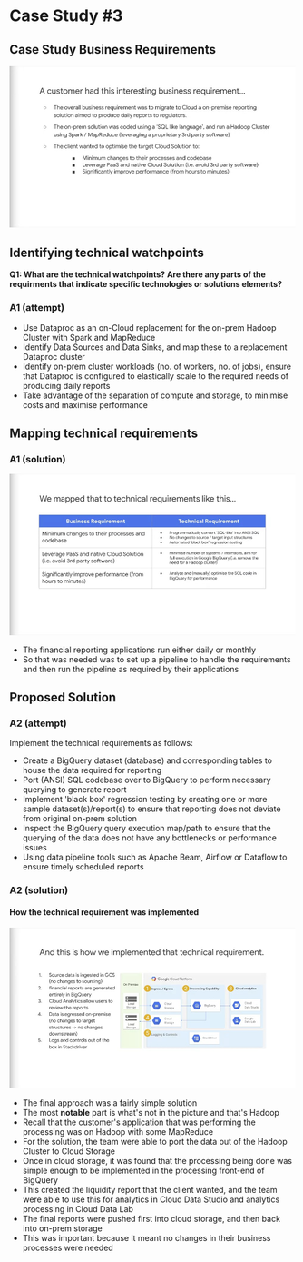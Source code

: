 # Case Study #3

## Case Study Business Requirements

![case-study-3-business-reqs](./imgs/case-study-3-business-reqs.jpg)

## Identifying technical watchpoints

**Q1: What are the technical watchpoints? Are there any parts of the requirments that indicate specific technologies or solutions elements?**

### A1 (attempt)

- Use Dataproc as an on-Cloud replacement for the on-prem Hadoop Cluster with Spark and MapReduce
- Identify Data Sources and Data Sinks, and map these to a replacement Dataproc cluster
- Identify on-prem cluster workloads (no. of workers, no. of jobs), ensure that Dataproc is configured to elastically scale to the required needs of producing daily reports
- Take advantage of the separation of compute and storage, to minimise costs and maximise performance

## Mapping technical requirements

### A1 (solution)

![case-study-3-soln](./imgs/case-study-3-soln.png)

- The financial reporting applications run either daily or monthly
- So that was needed was to set up a pipeline to handle the requirements and then run the pipeline as required by their applications

## Proposed Solution

### A2 (attempt)

Implement the technical requirements as follows:

- Create a BigQuery dataset (database) and corresponding tables to house the data required for reporting
- Port (ANSI) SQL codebase over to BigQuery to perform necessary querying to generate report
- Implement 'black box' regression testing by creating one or more sample dataset(s)/report(s) to ensure that reporting does not deviate from original on-prem solution
- Inspect the BigQuery query execution map/path to ensure that the querying of the data does not have any bottlenecks or performance issues 
- Using data pipeline tools such as Apache Beam, Airflow or Dataflow to ensure timely scheduled reports

### A2 (solution)

#### How the technical requirement was implemented

![case-study-3-tech-soln](./imgs/case-study-3-tech-soln.png)

- The final approach was a fairly simple solution
- The most **notable** part is what's not in the picture and that's Hadoop
- Recall that the customer's application that was performing the processing was on Hadoop with some MapReduce
- For the solution, the team were able to port the data out of the Hadoop Cluster to Cloud Storage
- Once in cloud storage, it was found that the processing being done was simple enough to be implemented in the processing front-end of BigQuery
- This created the liquidity report that the client wanted, and the team were able to use this for analytics in Cloud Data Studio and analytics processing in Cloud Data Lab
- The final reports were pushed first into cloud storage, and then back into on-prem storage
- This was important because it meant no changes in their business processes were needed
